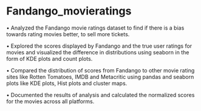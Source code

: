 # Fandango_movieratings
• Analyzed the Fandango movie ratings dataset to find if there is a bias towards rating movies better, to sell more tickets. 

• Explored the scores displayed by Fandango and the true user ratings for movies and visualized the difference in distributions using seaborn in the form of KDE plots and count plots. 

• Compared the distribution of scores from Fandango to other movie rating sites like Rotten Tomatoes, IMDB and Metacritic using pandas and seaborn plots like KDE plots, Hist plots and cluster maps. 

• Documented the results of analysis and calculated the normalized scores for the movies across all platforms.
